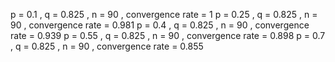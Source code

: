 p =  0.1 , q =  0.825 , n =  90 , convergence rate =  1 
p =  0.25 , q =  0.825 , n =  90 , convergence rate =  0.981 
p =  0.4 , q =  0.825 , n =  90 , convergence rate =  0.939 
p =  0.55 , q =  0.825 , n =  90 , convergence rate =  0.898 
p =  0.7 , q =  0.825 , n =  90 , convergence rate =  0.855 
